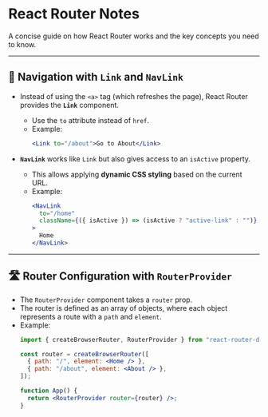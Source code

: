 # React Router Notes

A concise guide on how React Router works and the key concepts you need to know.

---

## 🔗 Navigation with `Link` and `NavLink`

- Instead of using the `<a>` tag (which refreshes the page), React Router provides the **`Link`** component.
  - Use the `to` attribute instead of `href`.
  - Example:  
    ```jsx
    <Link to="/about">Go to About</Link>
    ```

- **`NavLink`** works like `Link` but also gives access to an `isActive` property.  
  - This allows applying **dynamic CSS styling** based on the current URL.
  - Example:  
    ```jsx
    <NavLink 
      to="/home" 
      className={({ isActive }) => (isActive ? "active-link" : "")}
    >
      Home
    </NavLink>
    ```

---

## 🛣️ Router Configuration with `RouterProvider`

- The `RouterProvider` component takes a `router` prop.
- The router is defined as an array of objects, where each object represents a route with a `path` and `element`.
- Example:  
  ```jsx
  import { createBrowserRouter, RouterProvider } from "react-router-dom";

  const router = createBrowserRouter([
    { path: "/", element: <Home /> },
    { path: "/about", element: <About /> },
  ]);

  function App() {
    return <RouterProvider router={router} />;
  }


